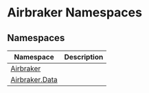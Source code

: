 Airbraker Namespaces
====================


Namespaces
----------

Namespace           | Description 
------------------- | ----------- 
[Airbraker][1]      |             
[Airbraker.Data][2] |             

[1]: Airbraker/README.md
[2]: Airbraker.Data/README.md